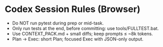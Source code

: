 # Codex Session Rules (Browser)
- Do NOT run pytest during prep or mid-task.
- Only run tests at the end, before committing: use tools/FULLTEST.bat.
- Use CONTEXT_PACK.md + small diffs; keep prompts ≤ ~8k tokens.
- Plan → Exec: short Plan; focused Exec with JSON-only output.
